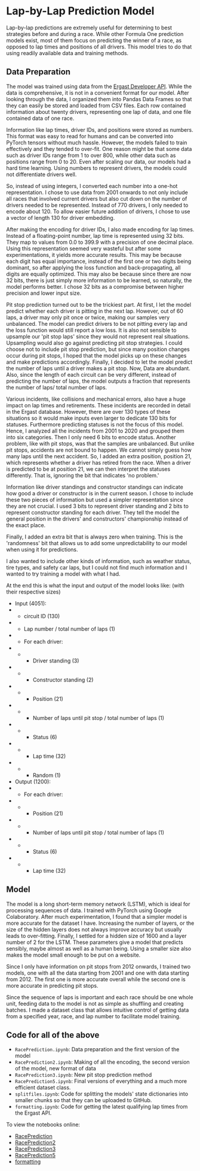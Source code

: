 # Lap-by-Lap Prediction Model

Lap-by-lap predictions are extremely useful for determining to best strategies before and during a race. While other Formula One prediction models exist, most of them focus on predicting the winner of a race, as opposed to lap times and positions of all drivers. This model tries to do that using readily available data and training methods.

## Data Preparation

The model was trained using data from the [Ergast Developer API](http://ergast.com/mrd/). While the data is comprehensive, it is not in a convenient format for our model. After looking through the data, I organized them into Pandas Data Frames so that they can easily be stored and loaded from CSV files. Each row contained information about twenty drivers, representing one lap of data, and one file contained data of one race.

Information like lap times, driver IDs, and positions were stored as numbers. This format was easy to read for humans and can be converted into PyTorch tensors without much hassle. However, the models failed to train effectively and they tended to over-fit. One reason might be that some data such as driver IDs range from 1 to over 800, while other data such as positions range from 0 to 20. Even after scaling our data, our models had a hard time learning. Using numbers to represent drivers, the models could not differentiate drivers well.

So, instead of using integers, I converted each number into a one-hot representation. I chose to use data from 2001 onwards to not only include all races that involved current drivers but also cut down on the number of drivers needed to be represented. Instead of 770 drivers, I only needed to encode about 120. To allow easier future addition of drivers, I chose to use a vector of length 130 for driver embedding.

After making the encoding for driver IDs, I also made encoding for lap times. Instead of a floating-point number, lap time is represented using 32 bits. They map to values from 0.0 to 399.9 with a precision of one decimal place. Using this representation seemed very wasteful but after some experimentations, it yields more accurate results. This may be because each digit has equal importance, instead of the first one or two digits being dominant, so after applying the loss function and back-propagating, all digits are equally optimized. This may also be because since there are now 32 bits, there is just simply more information to be learned, so naturally, the model performs better. I chose 32 bits as a compromise between higher precision and lower input size.

Pit stop prediction turned out to be the trickiest part. At first, I let the model predict whether each driver is pitting in the next lap. However, out of 60 laps, a driver may only pit once or twice, making our samples very unbalanced. The model can predict drivers to be not pitting every lap and the loss function would still report a low loss. It is also not sensible to upsample our 'pit stop laps' since they would not represent real situations. Upsampling would also go against predicting pit stop strategies. I could choose not to include pit stop prediction, but since many position changes occur during pit stops, I hoped that the model picks up on these changes and make predictions accordingly. Finally, I decided to let the model predict the number of laps until a driver makes a pit stop. Now, Data are abundant. Also, since the length of each circuit can be very different, instead of predicting the number of laps, the model outputs a fraction that represents the number of laps/ total number of laps.

Various incidents, like collisions and mechanical errors, also have a huge impact on lap times and retirements. These incidents are recorded in detail in the Ergast database. However, there are over 130 types of these situations so it would make inputs even larger to dedicate 130 bits for statuses. Furthermore predicting statuses is not the focus of this model. Hence, I analyzed all the incidents from 2001 to 2020 and grouped them into six categories. Then I only need 6 bits to encode status. Another problem, like with pit stops, was that the samples are unbalanced. But unlike pit stops, accidents are not bound to happen. We cannot simply guess how many laps until the next accident. So, I added an extra position, position 21, which represents whether a driver has retired from the race. When a driver is predicted to be at position 21, we can then interpret the statuses differently. That is, ignoring the bit that indicates 'no problem.'

Information like driver standings and constructor standings can indicate how good a driver or constructor is in the current season. I chose to include these two pieces of information but used a simpler representation since they are not crucial. I used 3 bits to represent driver standing and 2 bits to represent constructor standing for each driver. They tell the model the general position in the drivers' and constructors' championship instead of the exact place.

Finally, I added an extra bit that is always zero when training. This is the 'randomness' bit that allows us to add some unpredictability to our model when using it for predictions.

I also wanted to include other kinds of information, such as weather status, tire types, and safety car laps, but I could not find much information and I wanted to try training a model with what I had.

At the end this is what the input and output of the model looks like: (with their respective sizes)
- Input (4051):
- - circuit ID (130)
- - Lap number / total number of laps (1)
- - For each driver:
- - - Driver standing (3)
- - - Constructor standing (2)
- - - Position (21)
- - - Number of laps until pit stop / total number of laps (1)
- - - Status (6)
- - - Lap time (32)
- - - Random (1)
- Output (1200):
- - For each driver:
- - - Position (21)
- - - Number of laps until pit stop / total number of laps (1)
- - - Status (6)
- - - Lap time (32)


## Model

The model is a long short-term memory network (LSTM), which is ideal for processing sequences of data. I trained with PyTorch using Google Colaboratory. After much experimentation, I found that a simpler model is more accurate for the dataset I have. Increasing the number of layers, or the size of the hidden layers does not always improve accuracy but usually leads to over-fitting. Finally, I settled for a hidden size of 1600 and a layer number of 2 for the LSTM. These parameters give a model that predicts sensibly, maybe almost as well as a human being. Using a smaller size also makes the model small enough to be put on a website.

Since I only have information on pit stops from 2012 onwards, I trained two models, one with all the data starting from 2001 and one with data starting from 2012. The first one is more accurate overall while the second one is more accurate in predicting pit stops.

Since the sequence of laps is important and each race should be one whole unit, feeding data to the model is not as simple as shuffling and creating batches. I made a dataset class that allows intuitive control of getting data from a specified year, race, and lap number to facilitate model training.

## Code for all of the above

- `RacePrediction.ipynb`: Data preparation and the first version of the model
- `RacePrediction2.ipynb`: Making of all the encoding, the second version of the model, new format of data
- `RacePrediction3.ipynb`: New pit stop prediction method
- `RacePrediction5.ipynb`: Final versions of everything and a much more efficient dataset class.
- `splitfiles.ipynb`: Code for splitting the models' state dictionaries into smaller chunks so that they can be uploaded to GitHub.
- `formatting.ipynb`: Code for getting the latest qualifying lap times from the Ergast API.

To view the notebooks online:
- [RacePrediction](https://colab.research.google.com/drive/1hl3SCef_1z_JthlxZQ9kH5coZwkFoVsd?usp=sharing)
- [RacePrediction2](https://colab.research.google.com/drive/1ZGqolGigHaxgB-iYLTJwgOE3DZ5RN9xy?usp=sharing)
- [RacePrediction3](https://colab.research.google.com/drive/16xzjllKOPqA1TPBvvV7goyfaQ6OVsejI?usp=sharing)
- [RacePrediction5](https://colab.research.google.com/drive/1CkJh1JWBi9KB-9PkKNEA9XSy-jgHfo63?usp=sharing)
- [formatting](https://colab.research.google.com/drive/16ASupTWkqUASTbmqwceK4tTdl0rMLDea?usp=sharing)
